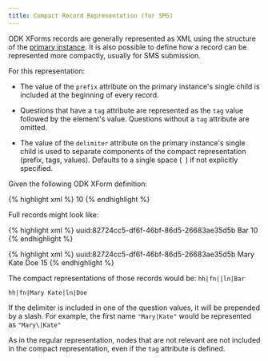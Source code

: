 ```yaml
---
title: Compact Record Representation (for SMS) 
---
```

ODK XForms records are generally represented as XML using the structure of the [primary instance](primary-instance). It is also possible to define how a record can be represented more compactly, usually for SMS submission. 

For this representation:
- The value of the `prefix` attribute on the primary instance's single child is included at the beginning of every record.

- Questions that have a `tag` attribute are represented as the `tag` value followed by the element's value. Questions without a `tag` attribute are omitted.

- The value of the `delimiter` attribute on the primary instance's single child is used to separate components of the compact representation (prefix, tags, values). Defaults to a single space (` `) if not explicitly specified.

Given the following ODK XForm definition:

{% highlight xml %}
<instance>
    <household id="household_survey" orx:version="2018061801" odk:prefix="hh" odk:delimiter="|">
    	<meta>
          <instanceID odk:tag="id" />
        </meta>
        <person>
            <firstname odk:tag="fn" />
            <lastname odk:tag="ln" />
            <age>10</age>
        </person>
    </household>
</instance>
{% endhighlight %}

Full records might look like:

{% highlight xml %}
<household id="household_survey" orx:version="2018061801" odk:prefix="hh" odk:delimiter="|">
	<meta>
		<instanceID>uuid:82724cc5-df6f-46bf-86d5-26683ae35d5b</instanceID>
	</meta>
	<lastname odk:tag="ln">Bar</lastname>
	<age>10</age>
</household>
{% endhighlight %}

{% highlight xml %}
<household id="household_survey" orx:version="2018061801" odk:prefix="hh" odk:delimiter="|">
	<meta>
		<instanceID>uuid:82724cc5-df6f-46bf-86d5-26683ae35d5b</instanceID>
	</meta>
	<firstname odk:tag="fn">Mary Kate</firstname>
	<lastname odk:tag="ln">Doe</lastname>
	<age>15</age>
</household>
{% endhighlight %}

The compact representations of those records would be:
`hh|fn||ln|Bar`

`hh|fn|Mary Kate|ln|Doe`

If the delimiter is included in one of the question values, it will be prepended by a slash. For example, the first name `"Mary|Kate"` would be represented as `"Mary\|Kate"`

As in the regular representation, nodes that are not relevant are not included in the compact representation, even if the `tag` attribute is defined.